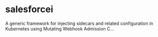 # salesforcei
A generic framework for injecting sidecars and related configuration in Kubernetes using Mutating Webhook Admission C…
